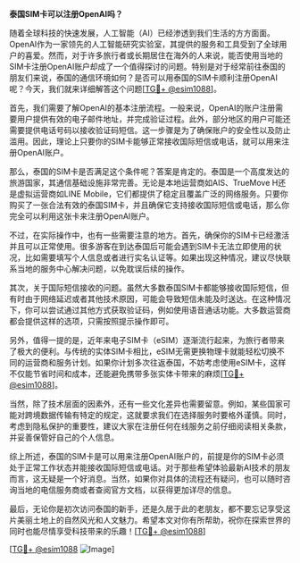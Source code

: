**泰国SIM卡可以注册OpenAI吗？**

随着全球科技的快速发展，人工智能（AI）已经渗透到我们生活的方方面面。OpenAI作为一家领先的人工智能研究实验室，其提供的服务和工具受到了全球用户的喜爱。然而，对于许多旅行者或长期居住在海外的人来说，能否使用当地的SIM卡注册OpenAI账户却成了一个值得探讨的问题。特别是对于经常前往泰国的朋友们来说，泰国的通信环境如何？是否可以用泰国的SIM卡顺利注册OpenAI呢？今天，我们就来详细解答这个问题[[TG💪+ @esim1088](https://t.me/s/esim1088)]。

首先，我们需要了解OpenAI的基本注册流程。一般来说，OpenAI的账户注册需要用户提供有效的电子邮件地址，并完成验证过程。此外，部分地区的用户可能还需要提供电话号码以接收验证码短信。这一步骤是为了确保账户的安全性以及防止滥用。因此，理论上只要你的SIM卡能够正常接收国际短信或电话，就可以用来注册OpenAI账户。

那么，泰国的SIM卡是否满足这个条件呢？答案是肯定的。泰国是一个高度发达的旅游国家，其通信基础设施非常完善。无论是本地运营商如AIS、TrueMove H还是虚拟运营商如LINE Mobile，它们都提供了稳定且覆盖广泛的网络服务。只要你购买了一张合法有效的泰国SIM卡，并且确保它支持接收国际短信或电话，那么你完全可以利用这张卡来注册OpenAI账户。

不过，在实际操作中，也有一些需要注意的地方。首先，确保你的SIM卡已经激活并且可以正常使用。很多游客在到达泰国后可能会遇到SIM卡无法立即使用的状况，比如需要填写个人信息或者进行实名认证等。如果出现这种情况，建议尽快联系当地的服务中心解决问题，以免耽误后续的操作。

其次，关于国际短信接收的问题。虽然大多数泰国SIM卡都能够接收国际短信，但有时由于网络延迟或者其他技术原因，可能会导致短信未能及时送达。在这种情况下，你可以尝试通过其他方式获取验证码，例如使用语音通话功能。大多数运营商都会提供这样的选项，只需按照提示操作即可。

另外，值得一提的是，近年来电子SIM卡（eSIM）逐渐流行起来，为旅行者带来了极大的便利。与传统的实体SIM卡相比，eSIM无需更换物理卡就能轻松切换不同的运营商和服务计划。如果你计划多次往返泰国，不妨考虑使用eSIM卡，这样不仅能节省时间和成本，还能避免携带多张实体卡带来的麻烦[[TG💪+ @esim1088](https://t.me/s/esim1088)]。

当然，除了技术层面的因素外，还有一些文化差异也需要留意。例如，某些国家可能对跨境数据传输有特定的规定，这就要求我们在选择服务时要格外谨慎。同时，考虑到隐私保护的重要性，建议大家在注册任何在线服务之前仔细阅读相关条款，并妥善保管好自己的个人信息。

综上所述，泰国的SIM卡是可以用来注册OpenAI账户的，前提是你的SIM卡必须处于正常工作状态并能接收国际短信或电话。对于那些希望体验最新AI技术的朋友而言，这无疑是一个好消息。当然，如果你对具体的流程还有疑问，也可以随时咨询当地的电信服务商或者查阅官方文档，以获得更加详尽的信息。

最后，无论你是初次访问泰国的新手，还是久居于此的老朋友，都不要忘记享受这片美丽土地上的自然风光和人文魅力。希望本文对你有所帮助，祝你在探索世界的同时也能尽情享受科技带来的乐趣！[[TG💪+ @esim1088](https://t.me/s/esim1088)]

[[TG💪+ @esim1088](https://t.me/s/esim1088) ![Image](https://i.postimg.cc/4NQfJmqS/Snipaste-2025-05-13-00-14-12.png)]
